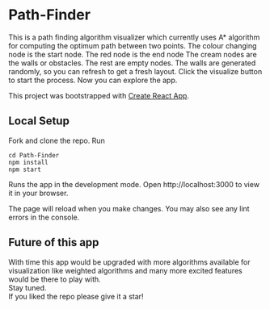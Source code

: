 # Path-Finder
This is a path finding algorithm visualizer which currently uses A* algorithm for computing the optimum path between two points.
The colour changing node is the start node.
The red node is the end node
The cream nodes are the walls or obstacles.
The rest are empty nodes.
The  walls are generated randomly, so you can refresh to get a fresh layout.
Click the visualize button to start the process.
Now you can explore the app.

This project was bootstrapped with [Create React App](https://github.com/facebook/create-react-app).

## Local Setup

Fork and clone the repo.
Run 
```
cd Path-Finder
npm install
npm start
``` 
Runs the app in the development mode.
Open http://localhost:3000 to view it in your browser.

The page will reload when you make changes.
You may also see any lint errors in the console.<br>

## Future of this app

With time this app would be upgraded with more algorithms available for visualization like weighted algorithms and many more excited features would be there to play with. <br>
Stay tuned.<br>
If you liked the repo please give it a star!
